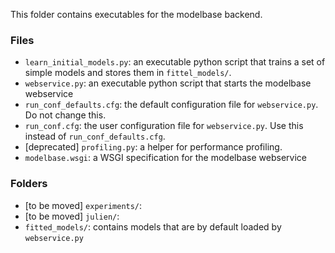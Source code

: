 This folder contains executables for the modelbase backend.

### Files
 * `learn_initial_models.py`: an executable python script that trains a set of simple models
   and stores them in `fittel_models/`. 
 * `webservice.py`: an executable python script that starts the modelbase webservice
 * `run_conf_defaults.cfg`: the default configuration file for `webservice.py`. Do not change this.
 * `run_conf.cfg`: the user configuration file for `webservice.py`. Use this instead of `run_conf_defaults.cfg`.
 * [deprecated] `profiling.py`: a helper for performance profiling.
 * `modelbase.wsgi`: a WSGI specification for the modelbase webservice 
  
### Folders
 * [to be moved] `experiments/`: 
 * [to be moved] `julien/`: 
 * `fitted_models/`: contains models that are by default loaded by `webservice.py`  
 